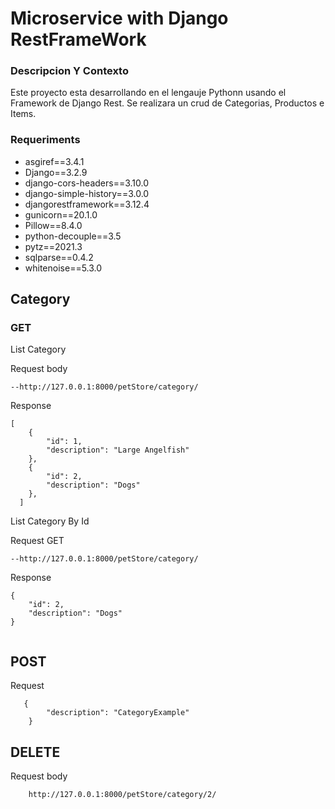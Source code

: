 

# Microservice with Django RestFrameWork

### Descripcion Y Contexto

Este proyecto esta desarrollando en el lengauje Pythonn usando el Framework de Django Rest. Se realizara un crud de Categorias, Productos e Items.


### Requeriments

- asgiref==3.4.1
- Django==3.2.9
- django-cors-headers==3.10.0
- django-simple-history==3.0.0
- djangorestframework==3.12.4
- gunicorn==20.1.0
- Pillow==8.4.0
- python-decouple==3.5
- pytz==2021.3
- sqlparse==0.4.2
- whitenoise==5.3.0




## Category

### GET

List Category

Request body

    --http://127.0.0.1:8000/petStore/category/
 
Response 
 
```
[
    {
        "id": 1,
        "description": "Large Angelfish"
    },
    {
        "id": 2,
        "description": "Dogs"
    },
  ]
```
    
 List Category By Id
 
 Request GET
 
    --http://127.0.0.1:8000/petStore/category/
    
Response

```
{
    "id": 2,
    "description": "Dogs"
}
   
 ```
   
## POST

Request 

```
   {
        "description": "CategoryExample"
    }

```

## DELETE

Request body

```
    http://127.0.0.1:8000/petStore/category/2/
    
```
